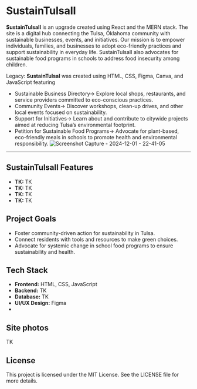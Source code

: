 # SustainTulsaII

**SustainTulsaII** is an upgrade created using React and the MERN stack. The site is a digital hub connecting the Tulsa, Oklahoma community with sustainable businesses, events, and initiatives. Our mission is to empower individuals, families, and businesses to adopt eco-friendly practices and support sustainability in everyday life. SustainTulsaII also advocates for sustainable food programs in schools to address food insecurity among children.

Legacy: **SustainTulsaI** was created using HTML, CSS, Figma, Canva, and JavaScript featuring 
- Sustainable Business Directory-> Explore local shops, restaurants, and service providers committed to eco-conscious practices.
- Community Events->  Discover workshops, clean-up drives, and other local events focused on sustainability.
- Support for Initiatives->  Learn about and contribute to citywide projects aimed at reducing Tulsa’s environmental footprint.
- Petition for Sustainable Food Programs-> Advocate for plant-based, eco-friendly meals in schools to promote health and environmental responsibility.
![Screenshot Capture - 2024-12-01 - 22-41-05](https://github.com/user-attachments/assets/7471c4ae-9140-4aa7-93c5-b060a58aee3b)

---
## SustainTulsaII Features
- **TK:** TK
- **TK:** TK
- **TK:** TK
- **TK:** TK
  
## Project Goals
- Foster community-driven action for sustainability in Tulsa.
- Connect residents with tools and resources to make green choices.
- Advocate for systemic change in school food programs to ensure sustainability and health.

## Tech Stack
- **Frontend:** HTML, CSS, JavaScript
- **Backend:** TK
- **Database:** TK
- **UI/UX Design:** Figma
- 
## Site photos 
TK

## License
This project is licensed under the MIT License. See the LICENSE file for more details.
